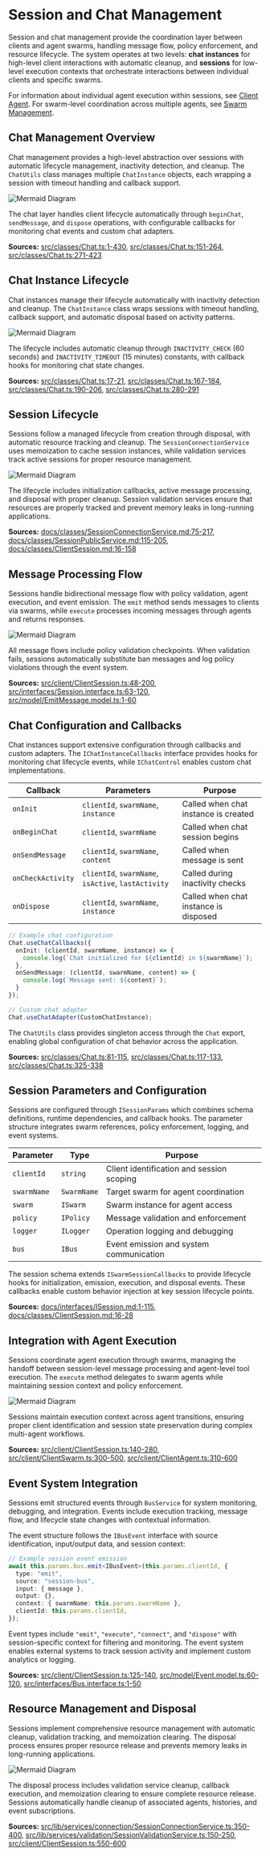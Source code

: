# Session and Chat Management

Session and chat management provide the coordination layer between clients and agent swarms, handling message flow, policy enforcement, and resource lifecycle. The system operates at two levels: **chat instances** for high-level client interactions with automatic cleanup, and **sessions** for low-level execution contexts that orchestrate interactions between individual clients and specific swarms.

For information about individual agent execution within sessions, see [Client Agent](#2.1). For swarm-level coordination across multiple agents, see [Swarm Management](#2.2).

## Chat Management Overview

Chat management provides a high-level abstraction over sessions with automatic lifecycle management, inactivity detection, and cleanup. The `ChatUtils` class manages multiple `ChatInstance` objects, each wrapping a session with timeout handling and callback support.

![Mermaid Diagram](./diagrams\6_Session_and_Chat_Management_0.svg)

The chat layer handles client lifecycle automatically through `beginChat`, `sendMessage`, and `dispose` operations, with configurable callbacks for monitoring chat events and custom chat adapters.

**Sources:** [src/classes/Chat.ts:1-430](), [src/classes/Chat.ts:151-264](), [src/classes/Chat.ts:271-423]()

## Chat Instance Lifecycle

Chat instances manage their lifecycle automatically with inactivity detection and cleanup. The `ChatInstance` class wraps sessions with timeout handling, callback support, and automatic disposal based on activity patterns.

![Mermaid Diagram](./diagrams\6_Session_and_Chat_Management_2.svg)

The lifecycle includes automatic cleanup through `INACTIVITY_CHECK` (60 seconds) and `INACTIVITY_TIMEOUT` (15 minutes) constants, with callback hooks for monitoring chat state changes.

**Sources:** [src/classes/Chat.ts:17-21](), [src/classes/Chat.ts:167-184](), [src/classes/Chat.ts:190-206](), [src/classes/Chat.ts:280-291]()

## Session Lifecycle

Sessions follow a managed lifecycle from creation through disposal, with automatic resource tracking and cleanup. The `SessionConnectionService` uses memoization to cache session instances, while validation services track active sessions for proper resource management.

![Mermaid Diagram](./diagrams\6_Session_and_Chat_Management_3.svg)

The lifecycle includes initialization callbacks, active message processing, and disposal with proper cleanup. Session validation services ensure that resources are properly tracked and prevent memory leaks in long-running applications.

**Sources:** [docs/classes/SessionConnectionService.md:75-217](), [docs/classes/SessionPublicService.md:115-205](), [docs/classes/ClientSession.md:16-158]()

## Message Processing Flow

Sessions handle bidirectional message flow with policy validation, agent execution, and event emission. The `emit` method sends messages to clients via swarms, while `execute` processes incoming messages through agents and returns responses.

![Mermaid Diagram](./diagrams\6_Session_and_Chat_Management_4.svg)

All message flows include policy validation checkpoints. When validation fails, sessions automatically substitute ban messages and log policy violations through the event system.

**Sources:** [src/client/ClientSession.ts:48-200](), [src/interfaces/Session.interface.ts:63-120](), [src/model/EmitMessage.model.ts:1-60]()

## Chat Configuration and Callbacks

Chat instances support extensive configuration through callbacks and custom adapters. The `IChatInstanceCallbacks` interface provides hooks for monitoring chat lifecycle events, while `IChatControl` enables custom chat implementations.

| Callback | Parameters | Purpose |
|----------|------------|---------|
| `onInit` | `clientId`, `swarmName`, `instance` | Called when chat instance is created |
| `onBeginChat` | `clientId`, `swarmName` | Called when chat session begins |
| `onSendMessage` | `clientId`, `swarmName`, `content` | Called when message is sent |
| `onCheckActivity` | `clientId`, `swarmName`, `isActive`, `lastActivity` | Called during inactivity checks |
| `onDispose` | `clientId`, `swarmName`, `instance` | Called when chat instance is disposed |

```typescript
// Example chat configuration
Chat.useChatCallbacks({
  onInit: (clientId, swarmName, instance) => {
    console.log(`Chat initialized for ${clientId} in ${swarmName}`);
  },
  onSendMessage: (clientId, swarmName, content) => {
    console.log(`Message sent: ${content}`);
  }
});

// Custom chat adapter
Chat.useChatAdapter(CustomChatInstance);
```

The `ChatUtils` class provides singleton access through the `Chat` export, enabling global configuration of chat behavior across the application.

**Sources:** [src/classes/Chat.ts:81-115](), [src/classes/Chat.ts:117-133](), [src/classes/Chat.ts:325-338]()

## Session Parameters and Configuration

Sessions are configured through `ISessionParams` which combines schema definitions, runtime dependencies, and callback hooks. The parameter structure integrates swarm references, policy enforcement, logging, and event systems.

| Parameter | Type | Purpose |
|-----------|------|---------|
| `clientId` | `string` | Client identification and session scoping |
| `swarmName` | `SwarmName` | Target swarm for agent coordination |
| `swarm` | `ISwarm` | Swarm instance for agent access |
| `policy` | `IPolicy` | Message validation and enforcement |
| `logger` | `ILogger` | Operation logging and debugging |
| `bus` | `IBus` | Event emission and system communication |

The session schema extends `ISwarmSessionCallbacks` to provide lifecycle hooks for initialization, emission, execution, and disposal events. These callbacks enable custom behavior injection at key session lifecycle points.

**Sources:** [docs/interfaces/ISession.md:1-115](), [docs/classes/ClientSession.md:16-28]()

## Integration with Agent Execution

Sessions coordinate agent execution through swarms, managing the handoff between session-level message processing and agent-level tool execution. The `execute` method delegates to swarm agents while maintaining session context and policy enforcement.

![Mermaid Diagram](./diagrams\6_Session_and_Chat_Management_5.svg)

Sessions maintain execution context across agent transitions, ensuring proper client identification and session state preservation during complex multi-agent workflows.

**Sources:** [src/client/ClientSession.ts:140-280](), [src/client/ClientSwarm.ts:300-500](), [src/client/ClientAgent.ts:310-600]()

## Event System Integration

Sessions emit structured events through `BusService` for system monitoring, debugging, and integration. Events include execution tracking, message flow, and lifecycle state changes with contextual information.

The event structure follows the `IBusEvent` interface with source identification, input/output data, and session context:

```typescript
// Example session event emission
await this.params.bus.emit<IBusEvent>(this.params.clientId, {
  type: "emit",
  source: "session-bus", 
  input: { message },
  output: {},
  context: { swarmName: this.params.swarmName },
  clientId: this.params.clientId,
});
```

Event types include `"emit"`, `"execute"`, `"connect"`, and `"dispose"` with session-specific context for filtering and monitoring. The event system enables external systems to track session activity and implement custom analytics or logging.

**Sources:** [src/client/ClientSession.ts:125-140](), [src/model/Event.model.ts:60-120](), [src/interfaces/Bus.interface.ts:1-50]()

## Resource Management and Disposal

Sessions implement comprehensive resource management with automatic cleanup, validation tracking, and memoization clearing. The disposal process ensures proper resource release and prevents memory leaks in long-running applications.

![Mermaid Diagram](./diagrams\6_Session_and_Chat_Management_6.svg)

The disposal process includes validation service cleanup, callback execution, and memoization clearing to ensure complete resource release. Sessions automatically handle cleanup of associated agents, histories, and event subscriptions.

**Sources:** [src/lib/services/connection/SessionConnectionService.ts:350-400](), [src/lib/services/validation/SessionValidationService.ts:150-250](), [src/client/ClientSession.ts:550-600]()